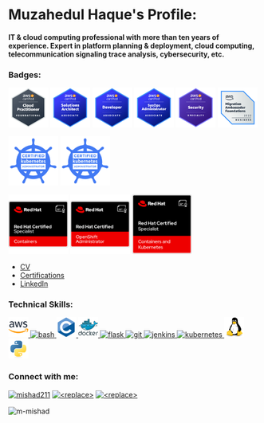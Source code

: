 # Muzahedul Haque's Profile: 
#### IT & cloud computing professional with more than ten years of experience. Expert in platform planning & deployment, cloud computing, telecommunication signaling trace analysis, cybersecurity, etc.

### Badges:

[<img src="Badges/AWS/aws-certified-cloud-practitioner.png" alt="c" width="80" height="80">](<https://www.credly.com/badges/c0cbb2b4-4bc2-4570-9819-1828c4b09909/public_url>) [<img src="Badges/AWS/aws-certified-solutions-architect-associate.png" alt="c" width="80" height="80">](<https://www.credly.com/badges/fd780507-d666-42fa-a1a9-ba8bad32e946/public_url>) [<img src="Badges/AWS/aws-certified-developer-associate.png" alt="c" width="80" height="80">](<https://www.credly.com/badges/bbe60397-dbe5-449c-bcd2-3865783b084f/public_url>) [<img src="Badges/AWS/aws-certified-sysops-administrator-associate.png" alt="c" width="80" height="80">](<https://www.credly.com/badges/03c80cd4-4084-4d01-b47c-d145513b403f/public_url>) [<img src="Badges/AWS/aws-certified-security-specialty.png" alt="c" width="80" height="80">](<https://www.credly.com/badges/f9bae39a-17af-4d35-b5bb-259f4a1c3a89/public_url>) [<img src="Badges/AWS/migration-ambassador-foundations-business-2022.png" alt="c" width="80" height="80">](<https://www.credly.com/badges/cd213548-c5f5-408f-896c-c0f4ca5adf79/public_url>)



[<img src="Badges/Kubernetes/cka-certified-kubernetes-administrator.png" alt="c" width="100" height="100">](<https://www.credly.com/badges/66714d76-9fbd-4eac-b6d6-f514e87e4387/public_url>) [<img src="Badges/Kubernetes/cka-certified-kubernetes-administrator.png" alt="c" width="100" height="100">](<https://www.credly.com/badges/250ebc97-36ba-42f5-bea1-2544df4fa424/public_url>) 

[<img src="Badges/redhat/red-hat-certified-specialist-in-containers.png" alt="c" width="120" height="120">](<https://www.credly.com/badges/d987cb53-05fa-4c1b-ad86-c61b71cc2232/public_url>) [<img src="Badges/redhat/red-hat-certified-openshift-administrator.png" alt="c" width="120" height="120">](<https://www.credly.com/badges/e1ce46b1-e476-4299-8b46-831d7b86682a/public_url>) [<img src="Badges/redhat/red-hat-certified-specialist-in-containers-and-kubernetes.png" alt="c" width="120" height="120">](<https://www.credly.com/badges/48326d30-478b-429b-842e-e1d886f9a5ba/public_url>)








- [CV](https://github.com/m-mishad/m-mishad/blob/f4f29de7e7e2ab3b3c3789acaeac5fc9e7fe4eba/CV_Md%20Muzahedul%20Haque.pdf)
- [Certifications](https://www.credly.com/users/md-muzahedul-haque/badges)
- [LinkedIn](https://www.linkedin.com/in/mishad211/)









<h3 align="left">Technical Skills:</h3>
<p align="left"> <a href="https://aws.amazon.com" target="_blank" rel="noreferrer"> <img src="https://raw.githubusercontent.com/devicons/devicon/master/icons/amazonwebservices/amazonwebservices-original-wordmark.svg" alt="aws" width="40" height="40"/> </a> <a href="https://www.gnu.org/software/bash/" target="_blank" rel="noreferrer"> <img src="https://www.vectorlogo.zone/logos/gnu_bash/gnu_bash-icon.svg" alt="bash" width="40" height="40"/> </a> <a href="https://www.cprogramming.com/" target="_blank" rel="noreferrer"> <img src="https://raw.githubusercontent.com/devicons/devicon/master/icons/c/c-original.svg" alt="c" width="40" height="40"/> </a> <a href="https://www.docker.com/" target="_blank" rel="noreferrer"> <img src="https://raw.githubusercontent.com/devicons/devicon/master/icons/docker/docker-original-wordmark.svg" alt="docker" width="40" height="40"/> </a> <a href="https://flask.palletsprojects.com/" target="_blank" rel="noreferrer"> <img src="https://www.vectorlogo.zone/logos/pocoo_flask/pocoo_flask-icon.svg" alt="flask" width="40" height="40"/> </a> <a href="https://git-scm.com/" target="_blank" rel="noreferrer"> <img src="https://www.vectorlogo.zone/logos/git-scm/git-scm-icon.svg" alt="git" width="40" height="40"/> </a> <a href="https://www.jenkins.io" target="_blank" rel="noreferrer"> <img src="https://www.vectorlogo.zone/logos/jenkins/jenkins-icon.svg" alt="jenkins" width="40" height="40"/> </a> <a href="https://kubernetes.io" target="_blank" rel="noreferrer"> <img src="https://www.vectorlogo.zone/logos/kubernetes/kubernetes-icon.svg" alt="kubernetes" width="40" height="40"/> </a> <a href="https://www.linux.org/" target="_blank" rel="noreferrer"> <img src="https://raw.githubusercontent.com/devicons/devicon/master/icons/linux/linux-original.svg" alt="linux" width="40" height="40"/> </a> <a href="https://www.python.org" target="_blank" rel="noreferrer"> <img src="https://raw.githubusercontent.com/devicons/devicon/master/icons/python/python-original.svg" alt="python" width="40" height="40"/> </a> </p>



<h3 align="left">Connect with me:</h3>
<p align="left">
<a href="https://linkedin.com/in/mishad211" target="blank"><img align="center" src="https://raw.githubusercontent.com/rahuldkjain/github-profile-readme-generator/master/src/images/icons/Social/linked-in-alt.svg" alt="mishad211" height="30" width="40" /></a>
<a href="https://stackoverflow.com/users/9861238/muzahedul-haque" target="blank"><img align="center" src="https://raw.githubusercontent.com/rahuldkjain/github-profile-readme-generator/master/src/images/icons/Social/stack-overflow.svg" alt="<replace>" height="30" width="40" /></a>
<a href="https://www.leetcode.com/<replace>" target="blank"><img align="center" src="https://raw.githubusercontent.com/rahuldkjain/github-profile-readme-generator/master/src/images/icons/Social/leet-code.svg" alt="<replace>" height="30" width="40" /></a>
</p>




<p><img align="center" src="https://github-readme-stats.vercel.app/api/top-langs?username=m-mishad&show_icons=true&locale=en&layout=compact" alt="m-mishad" /></p>

